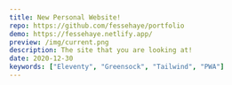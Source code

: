 ```yaml
---
title: New Personal Website!
repo: https://github.com/fessehaye/portfolio
demo: https://fessehaye.netlify.app/
preview: /img/current.png
description: The site that you are looking at!
date: 2020-12-30
keywords: ["Eleventy", "Greensock", "Tailwind", "PWA"]
---
```


